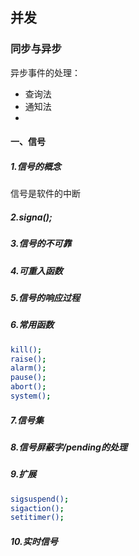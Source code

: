 ## 并发

### 同步与异步

异步事件的处理：

* 查询法
* 通知法
* 

#### 一、信号

##### 1.信号的概念

信号是软件的中断

##### 2.signa();

##### 3.信号的不可靠

##### 4.可重入函数

##### 5.信号的响应过程

##### 6.常用函数

```bash
kill();
raise();
alarm();
pause();
abort();
system();
```

##### 7.信号集

##### 8.信号屏蔽字/pending的处理

##### 9.扩展

```bash
sigsuspend();
sigaction();
setitimer();
```

##### 10.实时信号